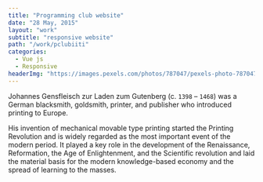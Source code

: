 ```yaml
---
title: "Programming club website"
date: "28 May, 2015"
layout: "work"
subtitle: "responsive website"
path: "/work/pclubiiti"
categories:
  - Vue js
  - Responsive
headerImg: "https://images.pexels.com/photos/787047/pexels-photo-787047.jpeg?w=940&h=650&auto=compress&cs=tinysrgb"
---
```


Johannes Gensfleisch zur Laden zum Gutenberg (c. `1398` – `1468`) was a German blacksmith, goldsmith, printer, and publisher who introduced printing to Europe.

His invention of mechanical movable type printing started the Printing Revolution and is widely regarded as the most important event of the modern period. It played a key role in the development of the Renaissance, Reformation, the Age of Enlightenment, and the Scientific revolution and laid the material basis for the modern knowledge-based economy and the spread of learning to the masses.
